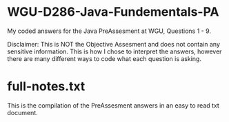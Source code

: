 # WGU-D286-Java-Fundementals-PA

My coded answers for the Java PreAssesment at WGU, Questions 1 - 9. 

Disclaimer: This is NOT the Objective Assesment and does not contain any sensitive
information. This is how I chose to interpret the answers, however there
are many different ways to code what each question is asking.

# full-notes.txt

This is the compilation of the PreAssesment answers in an easy to read txt document.
